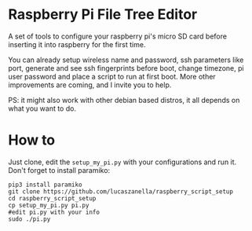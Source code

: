 # Raspberry Pi File Tree Editor

A set of tools to configure your raspberry pi's micro SD card before inserting it into raspberry for the first time. 

You can already setup wireless name and password, ssh parameters like port, generate and see ssh fingerprints before boot, change timezone, pi user password and place a script to run at first boot. More other improvements are coming, and I invite you to help.

PS: it might also work with other debian based distros, it all depends on what you want to do.

# How to

Just clone, edit the `setup_my_pi.py` with your configurations and run it. Don't forget to install paramiko:

```
pip3 install paramiko
git clone https://github.com/lucaszanella/raspberry_script_setup
cd raspberry_script_setup
cp setup_my_pi.py pi.py
#edit pi.py with your info
sudo ./pi.py
```

